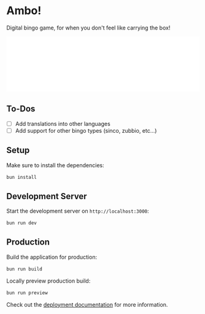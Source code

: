 # Ambo!

Digital bingo game, for when you don't feel like carrying the box!

![Score](./pagespeed.svg)

## To-Dos

- [ ] Add translations into other languages
- [ ] Add support for other bingo types (sinco, zubbio, etc...)

## Setup

Make sure to install the dependencies:

```bash
bun install
```

## Development Server

Start the development server on `http://localhost:3000`:

```bash
bun run dev
```

## Production

Build the application for production:

```bash
bun run build
```

Locally preview production build:

```bash
bun run preview
```

Check out the [deployment documentation](https://nuxt.com/docs/getting-started/deployment) for more information.
